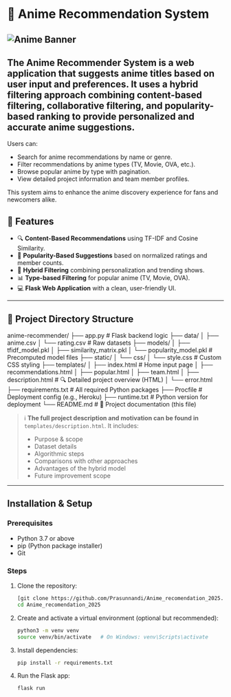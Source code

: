 
# 🎌 Anime Recommendation System

![Anime Banner](https://www.google.com/url?sa=i&url=https%3A%2F%2Fgithub.com%2Fvarian97%2FAnime-Recommender-System&psig=AOvVaw0MqrdjIJPgxOnXoFlOeKeH&ust=1748015496002000&source=images&cd=vfe&opi=89978449&ved=0CBQQjRxqFwoTCIDu-6i3t40DFQAAAAAdAAAAABAE)
---
The **Anime Recommender System** is a web application that suggests anime titles based on user input and preferences. It uses a hybrid filtering approach combining **content-based filtering**, **collaborative filtering**, and **popularity-based ranking** to provide personalized and accurate anime suggestions.
---

Users can:
- Search for anime recommendations by name or genre.
- Filter recommendations by anime types (TV, Movie, OVA, etc.).
- Browse popular anime by type with pagination.
- View detailed project information and team member profiles.

This system aims to enhance the anime discovery experience for fans and newcomers alike.

## 📌 Features

- 🔍 **Content-Based Recommendations** using TF-IDF and Cosine Similarity.
- 🌟 **Popularity-Based Suggestions** based on normalized ratings and member counts.
- 🧠 **Hybrid Filtering** combining personalization and trending shows.
- 📊 **Type-based Filtering** for popular anime (TV, Movie, OVA).
- 💻 **Flask Web Application** with a clean, user-friendly UI.

---

## 📁 Project Directory Structure

anime-recommender/
├── app.py # Flask backend logic
├── data/
│ ├── anime.csv
│ └── rating.csv # Raw datasets
├── models/
│ ├── tfidf_model.pkl
│ ├── similarity_matrix.pkl
│ └── popularity_model.pkl # Precomputed model files
├── static/
│ └── css/
│ └── style.css # Custom CSS styling
├── templates/
│ ├── index.html # Home input page
│ ├── recommendations.html
│ ├── popular.html
│ ├── team.html
│ ├── description.html # 🔍 Detailed project overview (HTML)
│ └── error.html
├── requirements.txt # All required Python packages
├── Procfile # Deployment config (e.g., Heroku)
├── runtime.txt # Python version for deployment
└── README.md # 📄 Project documentation (this file)


> ℹ️ **The full project description and motivation can be found in** `templates/description.html`. It includes:
> - Purpose & scope
> - Dataset details
> - Algorithmic steps
> - Comparisons with other approaches
> - Advantages of the hybrid model
> - Future improvement scope

---
## Installation & Setup

### Prerequisites

- Python 3.7 or above  
- pip (Python package installer)  
- Git  

### Steps

1. Clone the repository:
   ```bash
   [git clone https://github.com/Prasunnandi/Anime_recomendation_2025.git]
   cd Anime_recomendation_2025

2. Create and activate a virtual environment (optional but recommended):
   ```bash
   python3 -m venv venv
   source venv/bin/activate   # On Windows: venv\Scripts\activate

3. Install dependencies:
   ```bash
   pip install -r requirements.txt

4. Run the Flask app:
   ```bash
   flask run
